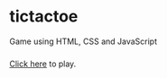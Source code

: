# tictactoe
Game using HTML, CSS and JavaScript

###
[Click here](https://burningtiles.github.io/tictactoe) to play.
